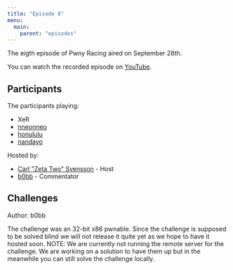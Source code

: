 ```yaml
---
title: "Episode 8"
menu:
  main:
    parent: "episodes"
---
```


The eigth episode of Pwny Racing aired on September 28th.  

You can watch the recorded episode on [YouTube](https://www.youtube.com/watch?v=OS4RdWsLCuA).

## Participants

The participants playing:

* XeR
* [nneonneo](https://twitter.com/nneonneo)
* [honululu](https://twitter.com/_honululu_)
* [nandayo](https://twitter.com/nanday0_)

Hosted by:

* [Carl "Zeta Two" Svensson](https://twitter.com/ZetaTwo) - Host
* [b0bb](https://twitter.com/0xb0bb) - Commentator

## Challenges

Author: b0bb

The challenge was an 32-bit x86 pwnable. Since the challenge is supposed to be solved blind we will not release it quite yet as we hope to have it hosted soon.
NOTE: We are currently not running the remote server for the challenge. We are working on a solution to have them up but in the meanwhile you can still solve the challenge locally.